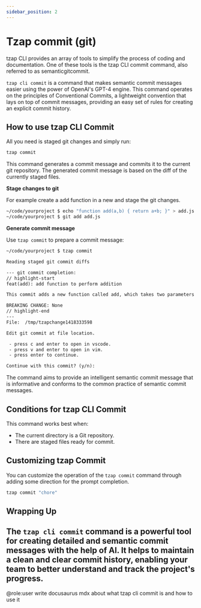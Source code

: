 ```yaml
---
sidebar_position: 2
---
```



# Tzap commit (git)

tzap CLI provides an array of tools to simplify the process of coding and documentation. One of these tools is the tzap CLI commit command, also referred to as semanticgitcommit. 

`tzap cli commit` is a command that makes semantic commit messages easier using the power of OpenAI's GPT-4 engine. This command operates on the principles of Conventional Commits, a lightweight convention that lays on top of commit messages, providing an easy set of rules for creating an explicit commit history.

## How to use tzap CLI Commit

All you need is staged git changes and simply run:

```bash
tzap commit
```

This command generates a commit message and commits it to the current git repository. The generated commit message is based on the diff of the currently staged files.

**Stage changes to git**

For example create a add function in a new and stage the git changes.

```bash
~/code/yourproject $ echo "function add(a,b) { return a+b; }" > add.js
~/code/yourproject $ git add add.js
````

**Generate commit message**

Use `tzap commit` to prepare a commit message:
```txt
~/code/yourproject $ tzap commit

Reading staged git commit diffs

--- git commit completion:
// highlight-start
feat(add): add function to perform addition

This commit adds a new function called add, which takes two parameters (a and b) and returns their sum.

BREAKING CHANGE: None
// highlight-end
---
File:  /tmp/tzapchange1418333598

Edit git commit at file location.

 - press c and enter to open in vscode. 
 - press v and enter to open in vim. 
 - press enter to continue. 

Continue with this commit? (y/n):

```

The command aims to provide an intelligent semantic commit message that is informative and conforms to the common practice of semantic commit messages.

## Conditions for tzap CLI Commit

This command works best when:

- The current directory is a Git repository.
- There are staged files ready for commit.

## Customizing tzap Commit

You can customize the operation of the `tzap commit` command through adding some direction for the prompt completion.

```bash
tzap commit "chore"
```

## Wrapping Up

The `tzap cli commit` command is a powerful tool for creating detailed and semantic commit messages with the help of AI. It helps to maintain a clean and clear commit history, enabling your team to better understand and track the project's progress.
---
@role:user
write docusaurus mdx about what tzap cli commit is and how to use it
